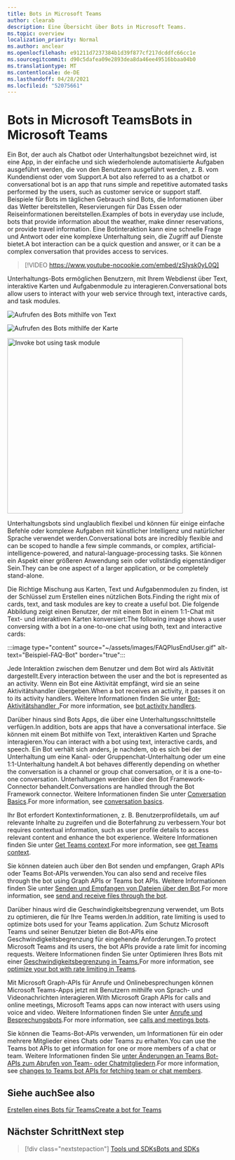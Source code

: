 ```yaml
---
title: Bots in Microsoft Teams
author: clearab
description: Eine Übersicht über Bots in Microsoft Teams.
ms.topic: overview
localization_priority: Normal
ms.author: anclear
ms.openlocfilehash: e91211d7237384b1d39f877cf217dcddfc66cc1e
ms.sourcegitcommit: d90c5dafea09e2893dea8da46ee49516bbaa04b0
ms.translationtype: MT
ms.contentlocale: de-DE
ms.lasthandoff: 04/28/2021
ms.locfileid: "52075661"
---
```

# <a name="bots-in-microsoft-teams"></a><span data-ttu-id="e92c8-103">Bots in Microsoft Teams</span><span class="sxs-lookup"><span data-stu-id="e92c8-103">Bots in Microsoft Teams</span></span>

<span data-ttu-id="e92c8-104">Ein Bot, der auch als Chatbot oder Unterhaltungsbot bezeichnet wird, ist eine App, in der einfache und sich wiederholende automatisierte Aufgaben ausgeführt werden, die von den Benutzern ausgeführt werden, z. B. vom Kundendienst oder vom Support.</span><span class="sxs-lookup"><span data-stu-id="e92c8-104">A bot also referred to as a chatbot or conversational bot is an app that runs simple and repetitive automated tasks performed by the users, such as customer service or support staff.</span></span> <span data-ttu-id="e92c8-105">Beispiele für Bots im täglichen Gebrauch sind Bots, die Informationen über das Wetter bereitstellen, Reservierungen für Das Essen oder Reiseinformationen bereitstellen.</span><span class="sxs-lookup"><span data-stu-id="e92c8-105">Examples of bots in everyday use include, bots that provide information about the weather, make dinner reservations, or provide travel information.</span></span> <span data-ttu-id="e92c8-106">Eine Botinteraktion kann eine schnelle Frage und Antwort oder eine komplexe Unterhaltung sein, die Zugriff auf Dienste bietet.</span><span class="sxs-lookup"><span data-stu-id="e92c8-106">A bot interaction can be a quick question and answer, or it can be a complex conversation that provides access to services.</span></span>

> [!VIDEO https://www.youtube-nocookie.com/embed/zSIysk0yL0Q]

<span data-ttu-id="e92c8-107">Unterhaltungs-Bots ermöglichen Benutzern, mit Ihrem Webdienst über Text, interaktive Karten und Aufgabenmodule zu interagieren.</span><span class="sxs-lookup"><span data-stu-id="e92c8-107">Conversational bots allow users to interact with your web service through text, interactive cards, and task modules.</span></span>

![Aufrufen des Bots mithilfe von Text](~/assets/images/invokebotwithtext.png)

![Aufrufen des Bots mithilfe der Karte](~/assets/images/invokebotwithcard.png)

<img src="~/assets/images/task-module-example.png" alt="Invoke bot using task module" width="400"/>

<span data-ttu-id="e92c8-110">Unterhaltungsbots sind unglaublich flexibel und können für einige einfache Befehle oder komplexe Aufgaben mit künstlicher Intelligenz und natürlicher Sprache verwendet werden.</span><span class="sxs-lookup"><span data-stu-id="e92c8-110">Conversational bots are incredibly flexible and can be scoped to handle a few simple commands, or complex, artificial-intelligence-powered, and natural-language-processing tasks.</span></span> <span data-ttu-id="e92c8-111">Sie können ein Aspekt einer größeren Anwendung sein oder vollständig eigenständiger Sein.</span><span class="sxs-lookup"><span data-stu-id="e92c8-111">They can be one aspect of a larger application, or be completely stand-alone.</span></span>

<span data-ttu-id="e92c8-112">Die Richtige Mischung aus Karten, Text und Aufgabenmodulen zu finden, ist der Schlüssel zum Erstellen eines nützlichen Bots.</span><span class="sxs-lookup"><span data-stu-id="e92c8-112">Finding the right mix of cards, text, and task modules are key to create a useful bot.</span></span> <span data-ttu-id="e92c8-113">Die folgende Abbildung zeigt einen Benutzer, der mit einem Bot in einem 1:1-Chat mit Text- und interaktiven Karten konversiert:</span><span class="sxs-lookup"><span data-stu-id="e92c8-113">The following image shows a user conversing with a bot in a one-to-one chat using both, text and interactive cards:</span></span>

:::image type="content" source="~/assets/images/FAQPlusEndUser.gif" alt-text="Beispiel-FAQ-Bot" border="true":::

<span data-ttu-id="e92c8-115">Jede Interaktion zwischen dem Benutzer und dem Bot wird als Aktivität dargestellt.</span><span class="sxs-lookup"><span data-stu-id="e92c8-115">Every interaction between the user and the bot is represented as an activity.</span></span> <span data-ttu-id="e92c8-116">Wenn ein Bot eine Aktivität empfängt, wird sie an seine Aktivitätshandler übergeben.</span><span class="sxs-lookup"><span data-stu-id="e92c8-116">When a bot receives an activity, it passes it on to its activity handlers.</span></span> <span data-ttu-id="e92c8-117">Weitere Informationen finden Sie unter [Bot-Aktivitätshandler .](~/bots/bot-basics.md)</span><span class="sxs-lookup"><span data-stu-id="e92c8-117">For more information, see [bot activity handlers](~/bots/bot-basics.md).</span></span> 

<span data-ttu-id="e92c8-118">Darüber hinaus sind Bots Apps, die über eine Unterhaltungsschnittstelle verfügen.</span><span class="sxs-lookup"><span data-stu-id="e92c8-118">In addition, bots are apps that have a conversational interface.</span></span> <span data-ttu-id="e92c8-119">Sie können mit einem Bot mithilfe von Text, interaktiven Karten und Sprache interagieren.</span><span class="sxs-lookup"><span data-stu-id="e92c8-119">You can interact with a bot using text, interactive cards, and speech.</span></span> <span data-ttu-id="e92c8-120">Ein Bot verhält sich anders, je nachdem, ob es sich bei der Unterhaltung um eine Kanal- oder Gruppenchat-Unterhaltung oder um eine 1:1-Unterhaltung handelt.</span><span class="sxs-lookup"><span data-stu-id="e92c8-120">A bot behaves differently depending on whether the conversation is a channel or group chat conversation, or it is a one-to-one conversation.</span></span> <span data-ttu-id="e92c8-121">Unterhaltungen werden über den Bot Framework-Connector behandelt.</span><span class="sxs-lookup"><span data-stu-id="e92c8-121">Conversations are handled through the Bot Framework connector.</span></span> <span data-ttu-id="e92c8-122">Weitere Informationen finden Sie unter [Conversation Basics](~/bots/how-to/conversations/conversation-basics.md).</span><span class="sxs-lookup"><span data-stu-id="e92c8-122">For more information, see [conversation basics](~/bots/how-to/conversations/conversation-basics.md).</span></span>

<span data-ttu-id="e92c8-123">Ihr Bot erfordert Kontextinformationen, z. B. Benutzerprofildetails, um auf relevante Inhalte zu zugreifen und die Boterfahrung zu verbessern.</span><span class="sxs-lookup"><span data-stu-id="e92c8-123">Your bot requires contextual information, such as user profile details to access relevant content and enhance the bot experience.</span></span> <span data-ttu-id="e92c8-124">Weitere Informationen finden Sie unter [Get Teams context](~/bots/how-to/get-teams-context.md).</span><span class="sxs-lookup"><span data-stu-id="e92c8-124">For more information, see [get Teams context](~/bots/how-to/get-teams-context.md).</span></span> 

<span data-ttu-id="e92c8-125">Sie können dateien auch über den Bot senden und empfangen, Graph APIs oder Teams Bot-APIs verwenden.</span><span class="sxs-lookup"><span data-stu-id="e92c8-125">You can also send and receive files through the bot using Graph APIs or Teams bot APIs.</span></span> <span data-ttu-id="e92c8-126">Weitere Informationen finden Sie unter [Senden und Empfangen von Dateien über den Bot](~/bots/how-to/bots-filesv4.md).</span><span class="sxs-lookup"><span data-stu-id="e92c8-126">For more information, see [send and receive files through the bot](~/bots/how-to/bots-filesv4.md).</span></span>

<span data-ttu-id="e92c8-127">Darüber hinaus wird die Geschwindigkeitsbegrenzung verwendet, um Bots zu optimieren, die für Ihre Teams werden.</span><span class="sxs-lookup"><span data-stu-id="e92c8-127">In addition, rate limiting is used to optimize bots used for your Teams application.</span></span> <span data-ttu-id="e92c8-128">Zum Schutz Microsoft Teams und seiner Benutzer bieten die Bot-APIs eine Geschwindigkeitsbegrenzung für eingehende Anforderungen.</span><span class="sxs-lookup"><span data-stu-id="e92c8-128">To protect Microsoft Teams and its users, the bot APIs provide a rate limit for incoming requests.</span></span> <span data-ttu-id="e92c8-129">Weitere Informationen finden Sie unter Optimieren Ihres Bots mit einer [Geschwindigkeitsbegrenzung in Teams.](~/bots/how-to/rate-limit.md)</span><span class="sxs-lookup"><span data-stu-id="e92c8-129">For more information, see [optimize your bot with rate limiting in Teams](~/bots/how-to/rate-limit.md).</span></span>

<span data-ttu-id="e92c8-130">Mit Microsoft Graph-APIs für Anrufe und Onlinebesprechungen können Microsoft Teams-Apps jetzt mit Benutzern mithilfe von Sprach- und Videonachrichten interagieren.</span><span class="sxs-lookup"><span data-stu-id="e92c8-130">With Microsoft Graph APIs for calls and online meetings, Microsoft Teams apps can now interact with users using voice and video.</span></span> <span data-ttu-id="e92c8-131">Weitere Informationen finden Sie unter [Anrufe und Besprechungsbots](~/bots/calls-and-meetings/calls-meetings-bots-overview.md).</span><span class="sxs-lookup"><span data-stu-id="e92c8-131">For more information, see [calls and meetings bots](~/bots/calls-and-meetings/calls-meetings-bots-overview.md).</span></span> 

<span data-ttu-id="e92c8-132">Sie können die Teams-Bot-APIs verwenden, um Informationen für ein oder mehrere Mitglieder eines Chats oder Teams zu erhalten.</span><span class="sxs-lookup"><span data-stu-id="e92c8-132">You can use the Teams bot APIs to get information for one or more members of a chat or team.</span></span> <span data-ttu-id="e92c8-133">Weitere Informationen finden Sie [unter Änderungen an Teams Bot-APIs zum Abrufen von Team- oder Chatmitgliedern](~/resources/team-chat-member-api-changes.md).</span><span class="sxs-lookup"><span data-stu-id="e92c8-133">For more information, see [changes to Teams bot APIs for fetching team or chat members](~/resources/team-chat-member-api-changes.md).</span></span>

## <a name="see-also"></a><span data-ttu-id="e92c8-134">Siehe auch</span><span class="sxs-lookup"><span data-stu-id="e92c8-134">See also</span></span>

[<span data-ttu-id="e92c8-135">Erstellen eines Bots für Teams</span><span class="sxs-lookup"><span data-stu-id="e92c8-135">Create a bot for Teams</span></span>](~/bots/how-to/create-a-bot-for-teams.md)

## <a name="next-step"></a><span data-ttu-id="e92c8-136">Nächster Schritt</span><span class="sxs-lookup"><span data-stu-id="e92c8-136">Next step</span></span>

> [!div class="nextstepaction"]
> [<span data-ttu-id="e92c8-137">Tools und SDKs</span><span class="sxs-lookup"><span data-stu-id="e92c8-137">Bots and SDKs</span></span>](~/bots/bot-features.md)
